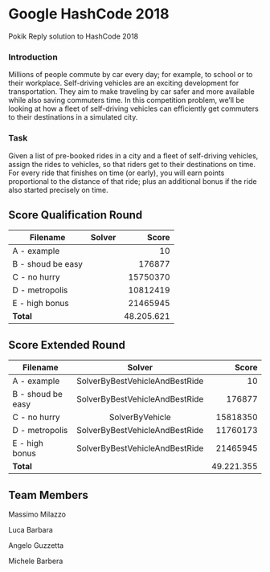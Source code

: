 # Google HashCode 2018
Pokik Reply solution to HashCode 2018

### Introduction
Millions of people commute by car every day; for example, to school or to their workplace.
Self-driving vehicles are an exciting development for transportation. They aim to make traveling by car safer and more available while also saving commuters time.
In this competition problem, we’ll be looking at how a fleet of self-driving vehicles can efficiently get commuters to their destinations in a simulated city.
### Task
Given a list of pre-booked rides in a city and a fleet of self-driving vehicles, assign the rides to vehicles, so that riders get to their destinations on time.
For every ride that finishes on time (or early), you will earn points proportional to the distance of that ride; plus an additional bonus if the ride also started precisely on time.


## Score Qualification Round
| Filename        | Solver           | Score  |
| ------------- |:-------------:| -----:|
| A - example      |  | 10 |
| B - shoud be easy      |  | 176877 |
| C - no hurry      |  | 15750370 |
| D - metropolis      |  | 10812419 |
| E - high bonus      |  | 21465945 |
| **Total**      |  | 48.205.621|

## Score Extended Round
| Filename        | Solver           | Score  |
| ------------- |:-------------:| -----:|
| A - example      | SolverByBestVehicleAndBestRide | 10 |
| B - shoud be easy      | SolverByBestVehicleAndBestRide | 176877 |
| C - no hurry      | SolverByVehicle | 15818350 |
| D - metropolis      | SolverByBestVehicleAndBestRide | 11760173 |
| E - high bonus      | SolverByBestVehicleAndBestRide | 21465945 |
| **Total**      |  | 49.221.355 |


## Team Members ##
Massimo Milazzo

Luca Barbara

Angelo Guzzetta

Michele Barbera
